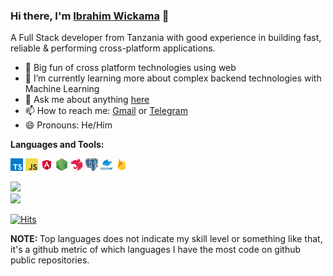 ### Hi there, I'm [Ibrahim Wickama](https://github.com/ibrahimwickama) 👋

A Full Stack developer from Tanzania with good experience in building fast, reliable & performing cross-platform applications.

- 🌱 Big fun of cross platform technologies using web
- 👯 I’m currently learning more about complex backend technologies with Machine Learning
- 💬 Ask me about anything [here](https://github.com/ibrahimwickama/ibrahimwickama/issues)
- 📫 How to reach me: [Gmail](mailto:ibrahimwickama@gmail.com) or [Telegram](https://t.me/ibrahimwickama)
- 😄 Pronouns: He/Him

<!-- - 🔭 I’m currently working on -->
<!-- - 🤔 I’m looking for help with  -->
<!-- - ⚡ Fun fact: I swim alot, -->

**Languages and Tools:**

<code><img height="20" src="https://raw.githubusercontent.com/github/explore/80688e429a7d4ef2fca1e82350fe8e3517d3494d/topics/typescript/typescript.png" title="Typescript"></code>
<code><img height="20" src="https://raw.githubusercontent.com/github/explore/80688e429a7d4ef2fca1e82350fe8e3517d3494d/topics/javascript/javascript.png" title="Javascript"></code>
<code><img height="20" src="https://raw.githubusercontent.com/github/explore/80688e429a7d4ef2fca1e82350fe8e3517d3494d/topics/angular/angular.png" title="Angular for front-end projects"></code>
<code><img height="20" src="https://raw.githubusercontent.com/github/explore/80688e429a7d4ef2fca1e82350fe8e3517d3494d/topics/nodejs/nodejs.png" title="NodeJs for integration scripts"></code>
<code><img height="20" src="https://raw.githubusercontent.com/github/explore/37c71fdca4e12086faf8c7009793d2eb588c914e/topics/nestjs/nestjs.png" title="NestJs for back-end projects"></code>
<code><img height="20" src="https://raw.githubusercontent.com/github/explore/80688e429a7d4ef2fca1e82350fe8e3517d3494d/topics/postgresql/postgresql.png" title="Postgres database"></code>
<code><img height="20" src="https://raw.githubusercontent.com/github/explore/80688e429a7d4ef2fca1e82350fe8e3517d3494d/topics/docker/docker.png" title="Docker"></code>
<code><img height="20" src="https://raw.githubusercontent.com/github/explore/80688e429a7d4ef2fca1e82350fe8e3517d3494d/topics/firebase/firebase.png" title="Google Firebase"></code>

<p style="display: block">
<img src="https://github-readme-stats.vercel.app/api?username=ibrahimwickama&count_private=true&hide_rank=false&show_icons=true&hide_border=true">
<br>
<img src="https://github-readme-stats.vercel.app/api/top-langs/?username=ibrahimwickama&count_private=true&langs_count=10&layout=compact" style="width: 35rem">
</p>

[![Hits](https://hits.seeyoufarm.com/api/count/incr/badge.svg?url=https%3A%2F%2Fgithub.com%2Fibrahimwickama&count_bg=%2379C83D&title_bg=%23555555&icon=codeigniter.svg&icon_color=%23E7E7E7&title=hits%2C+%28daily%20%2F%20total%29&edge_flat=true)](https://hits.seeyoufarm.com)

<p>
<b>NOTE: </b>
Top languages does not indicate my skill level or something like that, it's a github metric of which languages I have the most code on github public repositories.
</p>
